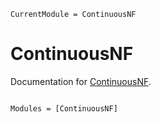 ```@meta
CurrentModule = ContinuousNF
```

# ContinuousNF

Documentation for [ContinuousNF](https://github.com/impICNF/ContinuousNF.jl).

```@index
```

```@autodocs
Modules = [ContinuousNF]
```
